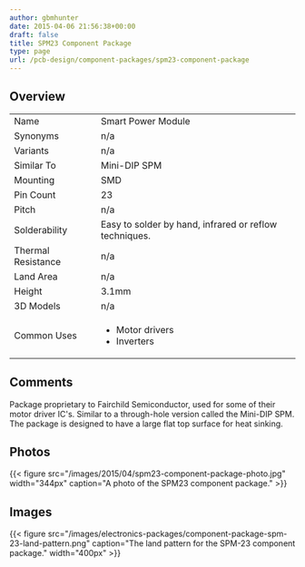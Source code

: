 ```yaml
---
author: gbmhunter
date: 2015-04-06 21:56:38+00:00
draft: false
title: SPM23 Component Package
type: page
url: /pcb-design/component-packages/spm23-component-package
---
```


## Overview


<table >
<tbody >
<tr >

<td >Name
</td>

<td >Smart Power Module
</td>
</tr>
<tr >

<td >Synonyms
</td>

<td >n/a
</td>
</tr>
<tr >

<td >Variants
</td>

<td >n/a
</td>
</tr>
<tr >

<td >Similar To
</td>

<td >Mini-DIP SPM
</td>
</tr>
<tr >

<td >Mounting
</td>

<td >SMD
</td>
</tr>
<tr >

<td >Pin Count
</td>

<td >23
</td>
</tr>
<tr >

<td >Pitch
</td>

<td >n/a
</td>
</tr>
<tr >

<td >Solderability
</td>

<td >Easy to solder by hand, infrared or reflow techniques.
</td>
</tr>
<tr >

<td >Thermal Resistance
</td>

<td >n/a
</td>
</tr>
<tr >

<td >Land Area
</td>

<td >n/a
</td>
</tr>
<tr >

<td >Height
</td>

<td >3.1mm
</td>
</tr>
<tr >

<td >3D Models
</td>

<td >n/a
</td>
</tr>
<tr >

<td >Common Uses
</td>

<td >

<ul>
<li>Motor drivers</li>

<li>Inverters</li>
</ul>
</td>
</tr>
</tbody>
</table>

## Comments

Package proprietary to Fairchild Semiconductor, used for some of their motor driver IC's. Similar to a through-hole version called the Mini-DIP SPM. The package is designed to have a large flat top surface for heat sinking.

## Photos

{{< figure src="/images/2015/04/spm23-component-package-photo.jpg" width="344px" caption="A photo of the SPM23 component package."  >}}

## Images

{{< figure src="/images/electronics-packages/component-package-spm-23-land-pattern.png" caption="The land pattern for the SPM-23 component package."  width="400px" >}}
